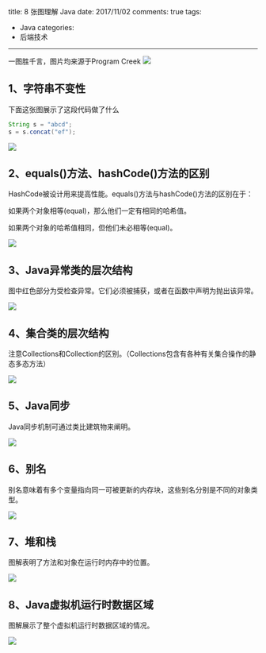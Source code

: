 title: 8 张图理解 Java
date: 2017/11/02
comments: true
tags: 
 - Java
categories: 
 - 后端技术
----------

一图胜千言，图片均来源于Program Creek ![](https://www.programcreek.com/)
<!-- more -->

## 1、字符串不变性

下面这张图展示了这段代码做了什么

```java
String s = "abcd";
s = s.concat("ef");
```
![](http://mmsns.qpic.cn/mmsns/eZzl4LXykQxarEibIxzaFfxibZznAkQh1EJoLJU1Y6ibyIWTcfOs4ictNA/0?wx_lazy=1)

## 2、equals()方法、hashCode()方法的区别

HashCode被设计用来提高性能。equals()方法与hashCode()方法的区别在于：

如果两个对象相等(equal)，那么他们一定有相同的哈希值。

如果两个对象的哈希值相同，但他们未必相等(equal)。

![](http://mmbiz.qpic.cn/mmbiz_jpg/eZzl4LXykQxarEibIxzaFfxibZznAkQh1ELKypAia7Xngm8Rrqke6h3BWBRSLTOTgNQCzRRsoEMtZEq8qnfqO7X4A/640?wx_fmt=jpeg&tp=webp&wxfrom=5&wx_lazy=1)

## 3、Java异常类的层次结构

图中红色部分为受检查异常。它们必须被捕获，或者在函数中声明为抛出该异常。

![](http://mmbiz.qpic.cn/mmbiz_jpg/eZzl4LXykQxarEibIxzaFfxibZznAkQh1EKr8DE7Btv4Wn9SEt1vBzOqGn3H6ebMh1ib23DgR5LYnZkgcAOGzDXcA/640?wx_fmt=jpeg&tp=webp&wxfrom=5&wx_lazy=1)
## 4、集合类的层次结构

注意Collections和Collection的区别。（Collections包含有各种有关集合操作的静态多态方法）

![](http://mmbiz.qpic.cn/mmbiz_jpg/eZzl4LXykQxarEibIxzaFfxibZznAkQh1EH6icXCT40kUDiaYPvhybrHVOEhqsXiayW4Hgz57kd72kc8Hvu7bBj13LQ/640?wx_fmt=jpeg&tp=webp&wxfrom=5&wx_lazy=1)

## 5、Java同步

Java同步机制可通过类比建筑物来阐明。

![](http://mmbiz.qpic.cn/mmbiz_jpg/eZzl4LXykQxarEibIxzaFfxibZznAkQh1En7buV49RmtK9XxdcQvc8ILxbw2LicSDfsmGCNjd7yxz62Z4Va4sUDDA/640?wx_fmt=jpeg&tp=webp&wxfrom=5&wx_lazy=1)

## 6、别名

别名意味着有多个变量指向同一可被更新的内存块，这些别名分别是不同的对象类型。

![](http://mmbiz.qpic.cn/mmbiz_jpg/eZzl4LXykQxarEibIxzaFfxibZznAkQh1Es03MyWlC2pjyFohQAu13gsOldxZWsKDHnSr0assh9cc4tr3rhibbZ2Q/640?wx_fmt=jpeg&tp=webp&wxfrom=5&wx_lazy=1)

## 7、堆和栈

图解表明了方法和对象在运行时内存中的位置。

![](http://mmbiz.qpic.cn/mmbiz_png/eZzl4LXykQxarEibIxzaFfxibZznAkQh1Ek71knIAFeg7ngqDvB62iargv6M75asiaTx5Jmj9ns6svKMRuOxAVEHPQ/640?wx_fmt=png&tp=webp&wxfrom=5&wx_lazy=1)

## 8、Java虚拟机运行时数据区域

图解展示了整个虚拟机运行时数据区域的情况。

![](http://mmbiz.qpic.cn/mmbiz_jpg/eZzl4LXykQxarEibIxzaFfxibZznAkQh1EcKIFlcamNlkDNgvKyyUwCKuzRF0ibcVyaDfU7JnxzLVfIdL5jlaVP1w/640?wx_fmt=jpeg&tp=webp&wxfrom=5&wx_lazy=1)